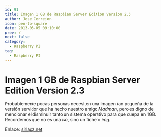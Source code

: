 ```yaml
---
id: 91
title: Imagen 1 GB de Raspbian Server Edition Version 2.3
author: Jose Cerrejon
icon: pen-to-square
date: 2013-03-05 09:10:00
prev: /
next: false
category:
  - Raspberry PI
tag:
  - Raspberry PI
---
```


# Imagen 1 GB de Raspbian Server Edition Version 2.3

Probablemente pocas personas necesiten una imagen tan pequeña de la versión servidor que ha hecho nuestro amigo *Madman*, pero es digno de mencionar el disminuir tanto un sistema operativo para que quepa en 1GB. Recordemos que no es una *iso*, sino un fichero *img.*

Enlace: [sirlagz.net](http://sirlagz.net/2013/03/04/raspbian-server-edition-version-2-3-1gb-image/)